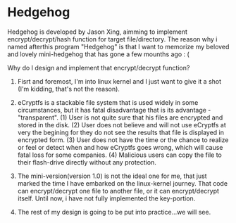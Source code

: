 # Hedgehog

Hedgehog is developed by Jason Xing, aimming to implement encrypt/decrypt/hash function for target file/directory. The reason why i named afterthis program "Hedgehog" is that I want to memorize my beloved and lovely mini-hedgehog that has gone a few mounths ago : (

Why do I design and implement that encrypt/decrypt function?

1. Fisrt and foremost, I'm into linux kernel and I just want to give it a shot (I'm kidding, that's not the reason).

2. eCryptfs is a stackable file system that is used widely in some circumstances, but it has fatal disadvantage that is its advantage - "transparent". (1) User is not quite sure that his files are encrypted and stored in the disk. (2) User does not believe and will not use eCryptfs at very the begining for they do not see the results that file is displayed in encrypted form. (3) User does not have the time or the chance to realize or feel or detect when and how eCryptfs goes wrong, which will cause fatal loss for some companies. (4) Malicious users can copy the file to their flash-drive directly without any protection.

3. The mini-version(version 1.0) is not the ideal one for me, that just marked the time I have embarked on the linux-kernel journey. That code can encrypt/decrypt one file to another file, or it can encrypt/decrypt itself. Until now, i have not fully implemented the key-portion.

4. The rest of my design is going to be put into practice...we will see.
